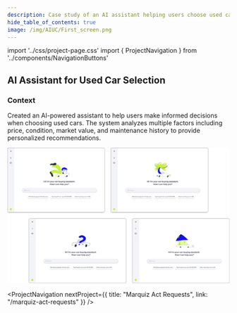 ```yaml
---
description: Case study of an AI assistant helping users choose used cars
hide_table_of_contents: true
image: /img/AIUC/First_screen.png
---
```


import '../css/project-page.css'
import { ProjectNavigation } from '../components/NavigationButtons'

<article>
<div className="container">

<div className="section-margin">
  
  # AI Assistant for Used Car Selection

</div>

<section className="section-margin">

### Context

Created an AI-powered assistant to help users make informed decisions when choosing used cars. The system analyzes multiple factors including price, condition, market value, and maintenance history to provide personalized recommendations.

<img src="/img/AIUC/First_screen.png" alt="AI Car Assistant interface" className="image"/>

</section>


<ProjectNavigation nextProject={{ title: "Marquiz Act Requests", link: "/marquiz-act-requests" }} />

</div>
</article>